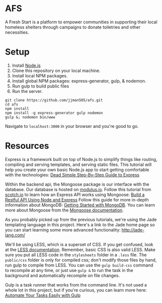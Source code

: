 # AFS
A Fresh Start is a platform to empower communities in supporting their local homeless shelters through campaigns to donate toiletries and other necessities.

# Setup
1. Install [Node.js](https://nodejs.org/)
2. Clone this repository on your local machine.
3. Install local NPM packages.
4. Install global NPM packages: express-generator, gulp, & nodemon.
5. Run gulp to build public files
6. Run the server.

```
git clone https://github.com/jjman505/afs.git
cd afs
npm install
npm install -g express-generator gulp nodemon
gulp &; nodemon bin/www
```

Navigate to `localhost:3000` in your browser and you're good to go.

# Resources
Express is a framework built on top of Node.js to simplify things like routing, compiling and serving templates, and serving static files. This tutorial will help you create your own basic Node.js app to start getting comfortable with the technologies: [Dead Simple Step-By-Step Guide to Express](http://cwbuecheler.com/web/tutorials/2013/node-express-mongo/)

Within the backend api, the Mongoose package is our interface with the database. Our database is hosted on [modulus.io](http://modulus.io). Follow this tutorial from [scotch.io](http://scotch.io) to learn how an Express API works using Mongoose: [Build a Restful API Using Node and Express](https://scotch.io/tutorials/build-a-restful-api-using-node-and-express-4) Follow this guide for more in-depth information about MongoDB: [Getting Started with MongoDB](https://docs.mongodb.org/getting-started/node/introduction/). You can learn more about Mongoose from the  [Mongoose documentation](http://mongoosejs.com/docs/index.html).

As you probably picked up from the previous tutorials, we're using the Jade templating language in this project. Here's a link to the Jade home page so you can start learning some more advanced functionality: http://jade-lang.com/

We'll be using LESS, which is a superset of CSS. If you get confused, look at the [LESS documentation](http://lesscss.org/features/). Remember, basic CSS is also valid LESS. Make sure you put all LESS code in the `stylesheets` folder in a `.less` file. The `public/css` folder is only for compiled css; don't modify those files by hand, run gulp to compile from LESS. You can use the `gulp build-css` command to recompile at any time, or just use `gulp &` to run the task in the background and automatically recompile on file changes.

Gulp is a task runner that works from the command line. It's not used a whole lot in this project, but if you're curious, you can learn more here: [Automate Your Tasks Easily with Gulp](https://scotch.io/tutorials/automate-your-tasks-easily-with-gulp-js)
